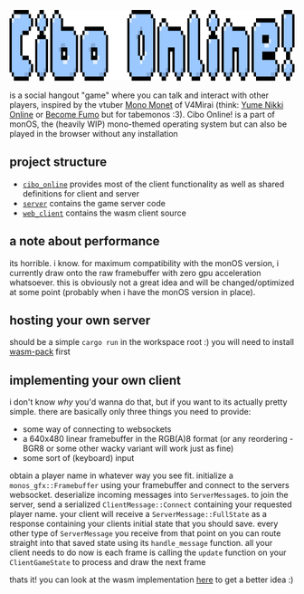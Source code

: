 <p align="center">
<img height="125" src="https://github.com/Fisch03/cibo-online/blob/master/assets/logo.png" />
</p>

is a social hangout "game" where you can talk and interact with other players, inspired by the vtuber [Mono Monet](https://www.youtube.com/@MonoMonet) of V4Mirai (think: [Yume Nikki Online](ynoproject.net) or [Become Fumo](https://www.roblox.com/games/6238705697/Become-Fumo) but for tabemonos :3).
Cibo Online! is a part of monOS, the (heavily WIP) mono-themed operating system but can also be played in the browser without any installation

## project structure
- [`cibo_online`](https://github.com/Fisch03/cibo-online/tree/master/cibo_online) provides most of the client functionality as well as shared definitions for client and server
- [`server`](https://github.com/Fisch03/cibo-online/tree/master/server) contains the game server code
- [`web_client`](https://github.com/Fisch03/cibo-online/tree/master/server) contains the wasm client source

## a note about performance
its horrible. i know. for maximum compatibility with the monOS version, i currently draw onto the raw framebuffer with zero gpu acceleration whatsoever. 
this is obviously not a great idea and will be changed/optimized at some point (probably when i have the monOS version in place).

## hosting your own server
should be a simple `cargo run` in the workspace root :) you will need to install [wasm-pack](https://rustwasm.github.io/wasm-pack/) first

## implementing your own client
i don't know _why_ you'd wanna do that, but if you want to its actually pretty simple. there are basically only three things you need to provide:
- some way of connecting to websockets
- a 640x480 linear framebuffer in the RGB(A)8 format (or any reordering - BGR8 or some other wacky variant will work just as fine)
- some sort of (keyboard) input

obtain a player name in whatever way you see fit.
initialize a `monos_gfx::Framebuffer` using your framebuffer and connect to the servers websocket. 
deserialize incoming messages into `ServerMessage`s. to join the server, send a serialized `ClientMessage::Connect` containing your requested player name. 
your client will receive a `ServerMessage::FullState` as a response containing your clients initial state that you should save.
every other type of `ServerMessage` you receive from that point on you can route straight into that saved state using its `handle_message` function.
all your client needs to do now is each frame is calling the `update` function on your `ClientGameState` to process and draw the next frame 

thats it! you can look at the wasm implementation [here](https://github.com/Fisch03/cibo-online/blob/master/web_client/src/lib.rs) to get a better idea :)
